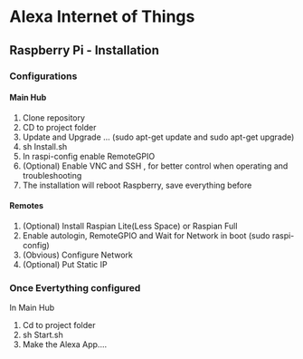 # Alexa Internet of Things

## Raspberry Pi - Installation




### Configurations
#### Main Hub
1. Clone repository
2. CD to project folder
3. Update and Upgrade ... (sudo apt-get update and sudo apt-get upgrade)
4. sh Install.sh
5. In raspi-config enable RemoteGPIO
6. (Optional) Enable VNC and SSH , for better control when operating and troubleshooting
7. The installation will reboot Raspberry, save everything before

#### Remotes
1. (Optional) Install Raspian Lite(Less Space) or Raspian Full
2. Enable autologin, RemoteGPIO and Wait for Network in boot (sudo raspi-config)
3. (Obvious) Configure Network
4. (Optional) Put Static IP

### Once Evertything configured
In Main Hub
1. Cd to project folder
2. sh Start.sh
3. Make  the Alexa App....
